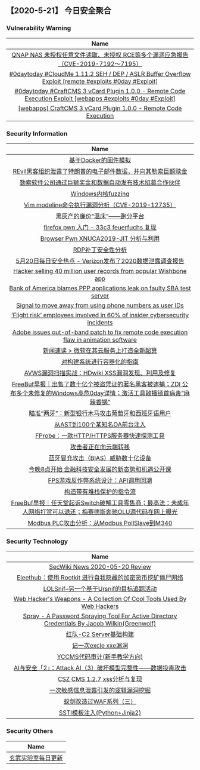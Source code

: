 
 ##   【2020-5-21】 今日安全聚合


###  						       							Vulnerability Warning

|                             Name                             |
| :----------------------------------------------------------: |
|[QNAP NAS 未授权任意文件读取、未授权 RCE等多个漏洞应急报告（CVE-2019-7192～7195）](https://www.seebug.org/vuldb/ssvid-98233)|
|[#0daytoday #CloudMe 1.11.2 SEH / DEP / ASLR Buffer Overflow Exploit  [remote #exploits  #0day #Exploit]](http://0day.today/exploits/34462)|
|[#0daytoday #CraftCMS 3 vCard Plugin 1.0.0 - Remote Code Execution Exploit [webapps #exploits  #0day #Exploit]](http://0day.today/exploits/34461)|
|[[webapps] CraftCMS 3 vCard Plugin 1.0.0 - Remote Code Execution](https://www.exploit-db.com/exploits/48492)|

### 						        							Security Information
|                             Name                                    |
| :----------------------------------------------------------: |
|[基于Docker的固件模拟](https://www.anquanke.com/post/id/205878)|
|[REvil黑客组织泄露了特朗普的电子邮件数据，并向其勒索巨额赎金](https://www.anquanke.com/post/id/205860)|
|[勒索软件公司通过巨额奖金和数据自动发布技术招募合作伙伴](https://www.anquanke.com/post/id/205865)|
|[Windows内核fuzzing](https://www.anquanke.com/post/id/205577)|
|[Vim modeline命令执行漏洞分析（CVE-2019-12735）](https://www.anquanke.com/post/id/205669)|
|[黑灰产的廉价“温床”——跑分平台](https://www.anquanke.com/post/id/205684)|
|[firefox pwn 入门 - 33c3 feuerfuchs 复现](https://www.anquanke.com/post/id/205721)|
|[Browser Pwn XNUCA2019-JIT 分析与利用](https://www.anquanke.com/post/id/205572)|
|[RDP补丁安全性分析](https://www.anquanke.com/post/id/205449)|
|[5月20日每日安全热点 - Verizon发布了2020数据泄露调查报告](https://www.anquanke.com/post/id/205793)|
|[Hacker selling 40 million user records from popular Wishbone app](https://www.zdnet.com/article/hacker-selling-40-million-user-records-from-popular-wishbone-app/#ftag=RSSbaffb68)|
|[Bank of America blames PPP applications leak on faulty SBA test server](https://www.zdnet.com/article/bank-of-america-blames-ppp-applications-leak-on-faulty-sba-test-server/#ftag=RSSbaffb68)|
|[Signal to move away from using phone numbers as user IDs](https://www.zdnet.com/article/signal-to-move-away-from-phone-numbers-as-user-ids/#ftag=RSSbaffb68)|
|[‘Flight risk’ employees involved in 60% of insider cybersecurity incidents](https://www.zdnet.com/article/flight-risk-employees-involved-in-60-of-insider-cybersecurity-incidents/#ftag=RSSbaffb68)|
|[Adobe issues out-of-band patch to fix remote code execution flaw in animation software](https://www.zdnet.com/article/adobe-issues-out-of-band-patch-to-fix-remote-code-execution-flaw-in-animation-software/#ftag=RSSbaffb68)|
|[新闻速读 &gt; 微软在其云服务上打造全新超算](https://linux.cn/article-12234-1.html?utm_source=rss&utm_medium=rss)|
|[对构建系统进行容器化的指南](https://linux.cn/article-12232-1.html?utm_source=rss&utm_medium=rss)|
|[AVWS漏洞扫描实战：HDwiki XSS漏洞发现、利用及修复](https://www.freebuf.com/vuls/200745.html)|
|[FreeBuf早报｜出售了数十亿个被盗凭证的著名黑客被逮捕；ZDI 公布多个未修复的Windows高危0day详情；激活工具散播锁首病毒“麻辣香锅”](https://www.freebuf.com/news/237286.html)|
|[瞄准“两牙”：新型银行木马攻击葡萄牙和西班牙语用户](https://www.freebuf.com/articles/system/234958.html)|
|[从AST到100个某知名OA前台注入](https://www.freebuf.com/articles/web/237291.html)|
|[FProbe：一款HTTP/HTTPS服务器快速探测工具](https://www.freebuf.com/sectool/233012.html)|
|[攻击者正在向云端转移](https://www.freebuf.com/articles/network/234420.html)|
|[蓝牙冒充攻击（BIAS）威胁数十亿设备](https://www.freebuf.com/news/237226.html)|
|[今晚8点开始  金融科技安全发展的新态势和机遇公开课](https://www.freebuf.com/open/237208.html)|
|[FPS游戏反作弊系统设计：API调用回溯](https://www.freebuf.com/geek/234548.html)|
|[构造带有堆栈保护的指令流](https://www.freebuf.com/articles/web/234987.html)|
|[FreeBuf早报｜任天堂起诉Switch破解工具零售商；最高法：未成年人网络打赏可以退还；梅赛德斯奔驰OLU源代码在网上曝光](https://www.freebuf.com/news/237196.html)|
|[Modbus PLC攻击分析：从Modbus PollSlave到M340](https://www.freebuf.com/articles/ics-articles/234845.html)|

### 						        							Security  Technology
|                             Name                                    |
| :----------------------------------------------------------: |
|[SecWiki News 2020-05-20 Review](http://www.sec-wiki.com/?2020-05-20)|
|[Eleethub：使用 Rootkit 进行自我隐藏的加密货币挖矿僵尸网络](https://paper.seebug.org/1214/)|
|[LOLSnif–另一个基于Ursnif的目标追踪活动](https://paper.seebug.org/1213/)|
|[Web Hacker's Weapons - A Collection Of Cool Tools Used By Web Hackers](http://www.kitploit.com/2020/05/web-hackers-weapons-collection-of-cool.html)|
|[Spray - A Password Spraying Tool For Active Directory Credentials By Jacob Wilkin(Greenwolf)](http://www.kitploit.com/2020/05/spray-password-spraying-tool-for-active.html)|
|[红队-C2 Server基础构建](http://xz.aliyun.com/t/7758)|
|[记一次excle xxe漏洞](http://xz.aliyun.com/t/7747)|
|[YCCMS代码审计(新手教学方向)](http://xz.aliyun.com/t/7748)|
|[AI与安全「2」：Attack AI（3）破坏模型完整性——数据投毒攻击](http://xz.aliyun.com/t/7753)|
|[CSZ CMS 1.2.7 xss分析与复现](http://xz.aliyun.com/t/7756)|
|[一次敏感信息泄露引发的逻辑漏洞挖掘](http://xz.aliyun.com/t/7745)|
|[蚁剑改造过WAF系列（三）](http://xz.aliyun.com/t/7737)|
|[SSTI模板注入(Python+Jinja2)](http://xz.aliyun.com/t/7746)|

### 						        							Security  Others
|                             Name                                    |
| :----------------------------------------------------------: |
|[玄武实验室每日更新](https://weibo.com/p/1006065582522936/wenzhang?from=page_100606_profile&wvr=6&mod=wenzhangmore)|

